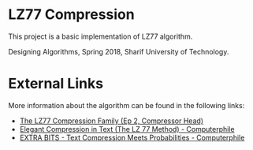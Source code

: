 # LZ77 Compression

This project is a basic implementation of LZ77 algorithm.

Designing Algorithms, Spring 2018, Sharif University of Technology.

# External Links

More information about the algorithm can be found in the following links:
 - [The LZ77 Compression Family (Ep 2, Compressor Head)](https://youtu.be/Jqc418tQDkg)
 - [Elegant Compression in Text (The LZ 77 Method) - Computerphile](https://youtu.be/goOa3DGezUA)
 - [EXTRA BITS - Text Compression Meets Probabilities - Computerphile](https://youtu.be/cCDCfoHTsaU)
